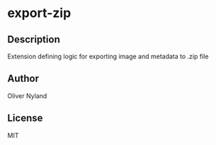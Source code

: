 # export-zip 
## Description 
Extension defining logic for exporting image and metadata to .zip file 
## Author 
Oliver Nyland 
## License 
MIT